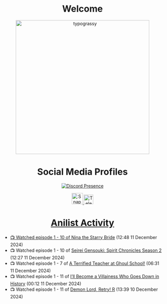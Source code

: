 <div align="center">

# Welcome
<a href="https://github.com/kawarimidoll/typograssy">
    <img alt="typograssy" src="https://typograssy.deno.dev/api?text=%E3%82%88%E3%81%86%E3%81%93%E3%81%9D%E3%81%BF%E3%81%AA%E3%81%95%E3%82%93%20-%20Sheby--&&l0=none&l1=82d9d0&l2=027353&l3=038c4c&l4=01402e&bg=none&frame=none&speed=100&comment=" width="421.99">
</a>

</div>

<div align="center">

# Social Media Profiles

[![Discord Presence](https://lanyard.cnrad.dev/api/612532963938271232)](https://discord.com/users/612532963938271232)


<a href="https://www.snapchat.com/add/a.sheby" title="Snapchat Profile">
    <img src="https://www.freepnglogos.com/uploads/snapchat-logo-png-0.png" width="35" alt="Snapchat Logo" />


<a href="https://t.me/ASheby" title="Telegram Profile">
    <img src="https://www.freepnglogos.com/uploads/telegram-logo-png-0.png" width="30" alt="Telegram Logo" />


</div>

<div align="center">

# Anilist Activity

</div>

<!-- ANILIST_ACTIVITY:start -->

-   📺 Watched episode 1 - 10 of [Nina the Starry Bride](https://anilist.co/anime/171038) (12:48 11 December 2024)
-   📺 Watched episode 1 - 10 of [Seirei Gensouki: Spirit Chronicles Season 2](https://anilist.co/anime/141182) (12:27 11 December 2024)
-   📺 Watched episode 1 - 7 of [A Terrified Teacher at Ghoul School!](https://anilist.co/anime/171545) (06:31 11 December 2024)
-   📺 Watched episode 1 - 11 of [I’ll Become a Villainess Who Goes Down in History](https://anilist.co/anime/168139) (00:12 11 December 2024)
-   📺 Watched episode 1 - 11 of [Demon Lord, Retry! R](https://anilist.co/anime/168500) (13:39 10 December 2024)

<!-- ANILIST_ACTIVITY:end -->
